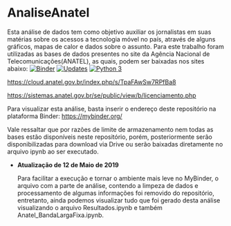 
# AnaliseAnatel
Esta análise de dados tem como objetivo auxiliar os jornalistas em suas matérias sobre os acessos a tecnologia móvel no país, através de alguns gráficos, mapas de calor e dados sobre o assunto. Para este trabalho foram utilizadas as bases de dados presentes no site da Agência Nacional de Telecomunicações(ANATEL), as quais, podem ser baixadas nos sites abaixo:
[![Binder](https://mybinder.org/badge_logo.svg)](https://mybinder.org/v2/gh/WanderWashington/AnaliseAnatel/master)
[![Updates](https://pyup.io/repos/github/WanderWashington/AnaliseAnatel/shield.svg)](https://pyup.io/repos/github/WanderWashington/AnaliseAnatel/)
[![Python 3](https://pyup.io/repos/github/WanderWashington/AnaliseAnatel/python-3-shield.svg)](https://pyup.io/repos/github/WanderWashington/AnaliseAnatel/)

https://cloud.anatel.gov.br/index.php/s/TpaFAwSw7RPfBa8

https://sistemas.anatel.gov.br/se/public/view/b/licenciamento.php

Para visualizar esta análise, basta inserir o endereço deste repositório na plataforma Binder:
https://mybinder.org/

Vale ressaltar que por razões de limite de armazenamento nem todas as bases estão disponíveis neste repositório, porém, posteriormente serão disponibilizadas para download via Drive ou serão baixadas diretamente no arquivo ipynb ao ser executado.



* **Atualização de 12 de Maio de 2019**

  Para facilitar a execução e tornar o ambiente mais leve no MyBinder, o arquivo com a parte de análise, contendo a limpeza de dados e   processamento de algumas informações foi removido do repositório, entretanto, ainda podemos visualizar tudo que foi gerado desta análise visualizando o arquivo Resultados.ipynb e também Anatel_BandaLargaFixa.ipynb.





